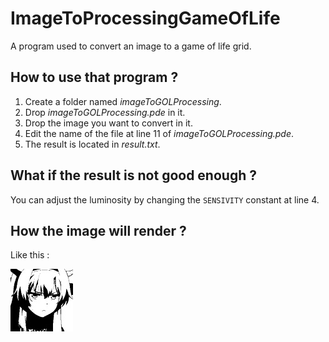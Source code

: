 # ImageToProcessingGameOfLife
A program used to convert an image to a game of life grid.

## How to use that program ?
1. Create a folder named *imageToGOLProcessing*.
2. Drop *imageToGOLProcessing.pde* in it.
3. Drop the image you want to convert in it.
4. Edit the name of the file at line 11 of *imageToGOLProcessing.pde*.
5. The result is located in *result.txt*.

## What if the result is not good enough ?
You can adjust the luminosity by changing the ```SENSIVITY``` constant at line 4.

## How the image will render ?
Like this :

![Example image](https://github.com/SchwabNicolas/ImageToExcelGameOfLife/blob/master/images/example.jpg)
